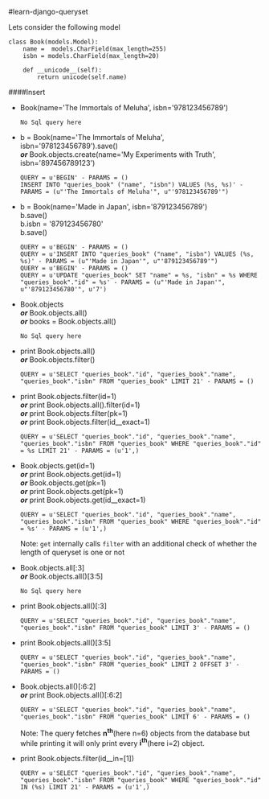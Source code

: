 #learn-django-queryset

Lets consider the following model
```
class Book(models.Model):
	name =  models.CharField(max_length=255)
	isbn = models.CharField(max_length=20)

	def __unicode__(self):
		return unicode(self.name)

```

<a name='insert-query'/>
####Insert

*   Book(name='The Immortals of Meluha', isbn='978123456789')

	```
	No Sql query here
	```

*   b = Book(name='The Immortals of Meluha', isbn='978123456789').save()<br/>__*or*__
	Book.objects.create(name='My Experiments with Truth', isbn='897456789123')
	
	```
    QUERY = u'BEGIN' - PARAMS = ()
    INSERT INTO "queries_book" ("name", "isbn") VALUES (%s, %s)' - PARAMS = (u"'The Immortals of Meluha'", u"'978123456789'")
    ```

*   b = Book(name='Made in Japan', isbn='879123456789')<br/>
	b.save()<br/>
	b.isbn = '879123456780'<br/>
	b.save()<br/>

	```
	QUERY = u'BEGIN' - PARAMS = ()
	QUERY = u'INSERT INTO "queries_book" ("name", "isbn") VALUES (%s, %s)' - PARAMS = (u"'Made in Japan'", u"'879123456789'")
	QUERY = u'BEGIN' - PARAMS = ()
	QUERY = u'UPDATE "queries_book" SET "name" = %s, "isbn" = %s WHERE "queries_book"."id" = %s' - PARAMS = (u"'Made in Japan'", u"'879123456780'", u'7')
	```

*   Book.objects <br/>__*or*__ Book.objects.all()<br/>__*or*__ books = Book.objects.all()

	```
	No Sql query here
	```

*   print Book.objects.all()<br/>__*or*__ Book.objects.filter()

	```
	QUERY = u'SELECT "queries_book"."id", "queries_book"."name", "queries_book"."isbn" FROM "queries_book" LIMIT 21' - PARAMS = ()
	```

*   print Book.objects.filter(id=1)<br/>__*or*__ print Book.objects.all().filter(id=1)<br/>__*or*__ print
	Book.objects.filter(pk=1)<br/>__*or*__ print Book.objects.filter(id__exact=1)

	```
	QUERY = u'SELECT "queries_book"."id", "queries_book"."name", "queries_book"."isbn" FROM "queries_book" WHERE "queries_book"."id" = %s LIMIT 21' - PARAMS = (u'1',)
	```

*	Book.objects.get(id=1)<br/>__*or*__ print Book.objects.get(id=1)<br/>__*or*__ Book.objects.get(pk=1)<br/>
	__*or*__ print Book.objects.get(pk=1)<br/>__*or*__ print Book.objects.get(id__exact=1)

	```
	QUERY = u'SELECT "queries_book"."id", "queries_book"."name", "queries_book"."isbn" FROM "queries_book" WHERE "queries_book"."id" = %s' - PARAMS = (u'1',)
	```

	Note: `get` internally calls `filter` with an additional check of whether the length of queryset is one or not

*   Book.objects.all[:3]<br/>__*or*__ Book.objects.all()[3:5]

	```
	No Sql query here
	```

*	print Book.objects.all()[:3]

	```
	QUERY = u'SELECT "queries_book"."id", "queries_book"."name", "queries_book"."isbn" FROM "queries_book" LIMIT 3' - PARAMS = ()
	```

*	print Book.objects.all()[3:5]

	```
	QUERY = u'SELECT "queries_book"."id", "queries_book"."name", "queries_book"."isbn" FROM "queries_book" LIMIT 2 OFFSET 3' - PARAMS = ()
	```

*	Book.objects.all()[:6:2]<br/>__*or*__ print Book.objects.all()[:6:2]

	```
	QUERY = u'SELECT "queries_book"."id", "queries_book"."name", "queries_book"."isbn" FROM "queries_book" LIMIT 6' - PARAMS = ()
	```

	Note: The query fetches __n<sup>th</sup>__(here n=6) objects from the database but while printing it will only print every __i<sup>th</sup>__(here i=2) object.

*   print Book.objects.filter(id__in=[1])

	```
	QUERY = u'SELECT "queries_book"."id", "queries_book"."name", "queries_book"."isbn" FROM "queries_book" WHERE "queries_book"."id" IN (%s) LIMIT 21' - PARAMS = (u'1',)
	```

